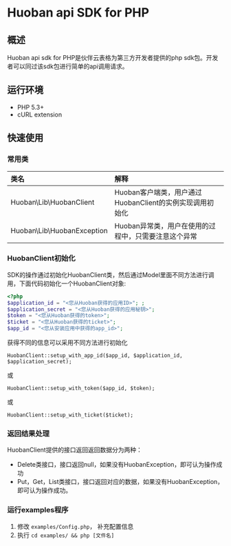 # Huoban api SDK for PHP

## 概述

Huoban api sdk for PHP是伙伴云表格为第三方开发者提供的php sdk包。开发者可以同过该sdk包进行简单的api调用请求。


## 运行环境
- PHP 5.3+
- cURL extension

## 快速使用

### 常用类

| 类名 | 解释 |
|:------------------|:------------------------------------|
|Huoban\Lib\HuobanClient | Huoban客户端类，用户通过HuobanClient的实例实现调用初始化 |
|Huoban\Lib\HuobanException | Huoban异常类，用户在使用的过程中，只需要注意这个异常|

### HuobanClient初始化

SDK的操作通过初始化HuobanClient类，然后通过Model里面不同方法进行调用，下面代码初始化一个HuobanClient对象:

```php
<?php
$application_id = "<您从Huoban获得的应用ID>"; ;
$application_secret = "<您从Huoban获得的应用秘钥>";
$token = "<您从Huoban获得的token>";
$ticket = "<您从Huoban获得的ticket>";
$app_id = "<您从安装应用中获得的app_id>";
```
获得不同的信息可以采用不同方法进行初始化
```
HuobanClient::setup_with_app_id($app_id, $application_id, $application_secret);
```
或
```
HuobanClient::setup_with_token($app_id, $token);
```
或
```
HuobanClient::setup_with_ticket($ticket);
```

### 返回结果处理

HuobanClient提供的接口返回返回数据分为两种：

* Delete类接口，接口返回null，如果没有HuobanException，即可认为操作成功
* Put，Get，List类接口，接口返回对应的数据，如果没有HuobanException，即可认为操作成功。

### 运行examples程序

1. 修改 `examples/Config.php`， 补充配置信息
2. 执行 `cd examples/ && php [文件名]`
